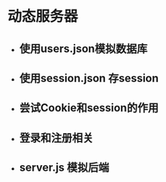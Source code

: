 # 动态服务器
* ## 使用users.json模拟数据库
* ## 使用session.json 存session
* ## 尝试Cookie和session的作用
* ## 登录和注册相关
* ## server.js 模拟后端